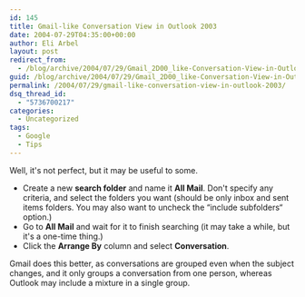 ```yaml
---
id: 145
title: Gmail-like Conversation View in Outlook 2003
date: 2004-07-29T04:35:00+00:00
author: Eli Arbel
layout: post
redirect_from:
  - /blog/archive/2004/07/29/Gmail_2D00_like-Conversation-View-in-Outlook-2003.aspx.html
guid: /blog/archive/2004/07/29/Gmail_2D00_like-Conversation-View-in-Outlook-2003.aspx
permalink: /2004/07/29/gmail-like-conversation-view-in-outlook-2003/
dsq_thread_id:
  - "5736700217"
categories:
  - Uncategorized
tags:
  - Google
  - Tips
---
```

Well, it's not perfect, but it may be useful to some.

<!--more-->

  * Create a new **search folder** and name it **All Mail**. Don't specify any criteria, and select the folders you want (should be only inbox and sent items folders. You may also want to uncheck the &ldquo;include subfolders&ldquo; option.)
  * Go to **All Mail** and wait for it to finish searching (it may take a while, but it's a one-time thing.)
  * Click the **Arrange By** column and select **Conversation**.

Gmail does this better, as conversations are grouped even when the subject changes, and it only groups a conversation from one person, whereas Outlook may include a mixture in a single group.